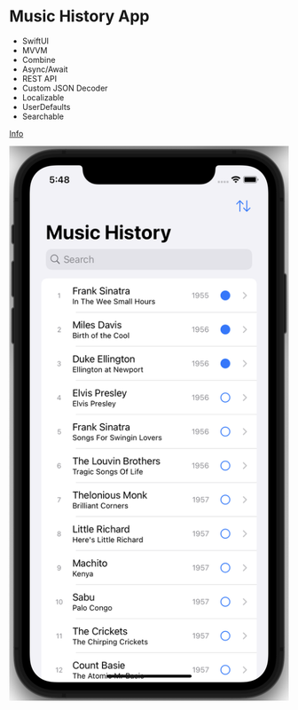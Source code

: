 # Music History App
* SwiftUI
* MVVM
* Combine
* Async/Await
* REST API
* Custom JSON Decoder
* Localizable
* UserDefaults
* Searchable

[Info](https://en.wikipedia.org/wiki/1001_Albums_You_Must_Hear_Before_You_Die)

![preview](https://github.com/GromovHub/MusicHistory/blob/main/preview2.png)
